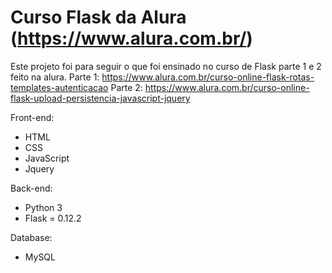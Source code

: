 # Curso Flask da Alura (https://www.alura.com.br/)

Este projeto foi para seguir o que foi ensinado no curso de Flask parte 1 e 2 feito na alura.
Parte 1: https://www.alura.com.br/curso-online-flask-rotas-templates-autenticacao
Parte 2: https://www.alura.com.br/curso-online-flask-upload-persistencia-javascript-jquery


Front-end:
- HTML
- CSS
- JavaScript
- Jquery

Back-end:
- Python 3
- Flask = 0.12.2

Database:
- MySQL
